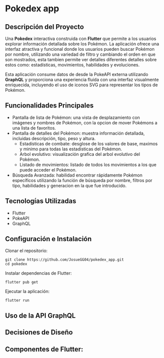 # Pokedex app

## Descripción del Proyecto
Una **Pokedex** interactiva construida con **Flutter** que permite a los usuarios explorar información detallada sobre los Pokémon. La aplicación ofrece una interfaz atractiva y funcional donde los usuarios pueden buscar Pokémon por nombre, utilizando una variedad de filtro y cambiando el orden en que son mostrados, esta tambien permite ver detalles diferentes detalles sobre estos como: estadísticas, movimientos, habilidades y evoluciones. 

Esta aplicación consume datos de desde la PokeAPI  externa utilizando **GraphQL** y proporciona una experiencia fluida con una interfaz visualmente enriquecida, incluyendo el uso de iconos SVG para representar los tipos de Pokémon.


## Funcionalidades Principales
- Pantalla de lista de Pokémon: una vista de desplazamiento con imágenes y nombres de Pokémon, con la opcion de mover Pokémons a una lista de favoritos.
- Pantalla de detalles del Pokémon: muestra información detallada, incluidas descripción, tipo, peso y altura.
    - Estadísticas de combate: desglose de los valores de base, maximos y minimo para todas las estadisticas del Pokémon.
    - Arbol evolutivo: visualización grafica del arbol evolutivo del Pokémon.
    - Listado de movimientos: listado de todos los movimientos a los que puede acceder el Pokémon.
- Búsqueda Avanzada: habilidad encontrar rápidamente Pokémon específicos utilizando la función de búsqueda por nombre, filtros por tipo, habilidades y generacion en la que fue introducido.

## Tecnologías Utilizadas
- Flutter
- PokeAPI
- GraphQL

## Configuración e Instalación

Clonar el repositorio:

```
git clone https://github.com/JosueGG04/pokedex_app.git
cd pokedex
```

Instalar dependencias de Flutter:

```
flutter pub get
```

Ejecutar la aplicación:

```
flutter run
```

## Uso de la API GraphQL

## Decisiones de Diseño 

## Componentes de Flutter: